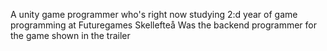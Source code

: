 A unity game programmer who's right now studying 2:d year of game programming at Futuregames Skellefteå
Was the backend programmer for the game shown in the trailer
